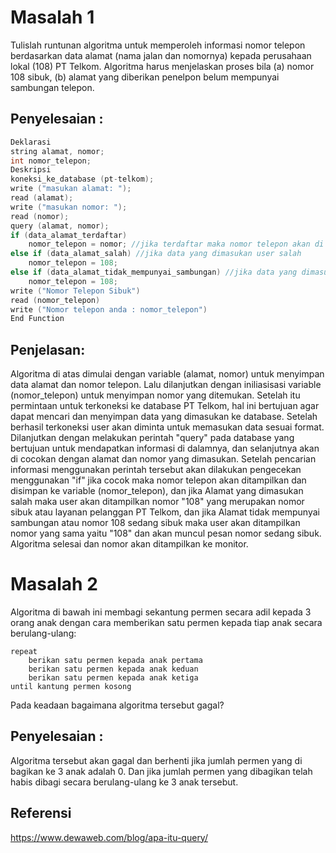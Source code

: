 # Masalah 1

Tulislah runtunan algoritma untuk memperoleh informasi nomor telepon berdasarkan data alamat (nama jalan dan nomornya) kepada perusahaan lokal (108) PT Telkom. Algoritma harus menjelaskan proses bila (a) nomor 108 sibuk, (b) alamat yang diberikan penelpon belum mempunyai sambungan telepon.

## Penyelesaian :
```c++
Deklarasi
string alamat, nomor;
int nomor_telepon;
Deskripsi
koneksi_ke_database (pt-telkom);
write ("masukan alamat: ");
read (alamat);
write ("masukan nomor: ");
read (nomor);
query (alamat, nomor);
if (data_alamat_terdaftar) 
    nomor_telepon = nomor; //jika terdaftar maka nomor telepon akan di teruskan ke user
else if (data_alamat_salah) //jika data yang dimasukan user salah
    nomor_telepon = 108;
else if (data_alamat_tidak_mempunyai_sambungan) //jika data yang dimasukan user tidak mempunyai sambungan atau nomor telepon sibuk
    nomor_telepon = 108;
write ("Nomor Telepon Sibuk")
read (nomor_telepon)
write ("Nomor telepon anda : nomor_telepon")
End Function
```
## Penjelasan:

Algoritma di atas dimulai dengan variable (alamat, nomor) untuk menyimpan data alamat dan nomor telepon.
Lalu dilanjutkan dengan iniliasisasi variable (nomor_telepon) untuk menyimpan nomor yang ditemukan.
Setelah itu permintaan untuk terkoneksi ke database PT Telkom, hal ini bertujuan agar dapat mencari dan menyimpan data yang dimasukan ke database.
Setelah berhasil terkoneksi user akan diminta untuk memasukan data sesuai format.
Dilanjutkan dengan melakukan perintah "query" pada database yang bertujuan untuk mendapatkan informasi di dalamnya, dan selanjutnya
akan di cocokan dengan alamat dan nomor yang dimasukan. 
Setelah pencarian informasi menggunakan perintah tersebut akan dilakukan pengecekan menggunakan "if" jika cocok maka nomor telepon akan ditampilkan dan disimpan ke
variable (nomor_telepon), dan jika Alamat yang dimasukan salah maka user akan ditampilkan nomor "108" yang merupakan nomor sibuk atau layanan pelanggan PT Telkom,
dan jika Alamat tidak mempunyai sambungan atau nomor 108 sedang sibuk maka user akan ditampilkan nomor yang sama yaitu "108" dan akan muncul pesan nomor sedang sibuk.
Algoritma selesai dan nomor akan ditampilkan ke monitor.

# Masalah 2

Algoritma di bawah ini membagi sekantung permen secara adil kepada 3 orang anak dengan cara memberikan satu permen kepada tiap anak secara berulang-ulang:

```
repeat
    berikan satu permen kepada anak pertama
    berikan satu permen kepada anak keduan
    berikan satu permen kepada anak ketiga
until kantung permen kosong
```

Pada keadaan bagaimana algoritma tersebut gagal?

## Penyelesaian :
Algoritma tersebut akan gagal dan berhenti jika jumlah permen yang di bagikan ke 3 anak adalah 0. Dan jika jumlah permen yang dibagikan telah habis dibagi secara berulang-ulang ke 3 anak tersebut.

## Referensi
https://www.dewaweb.com/blog/apa-itu-query/
